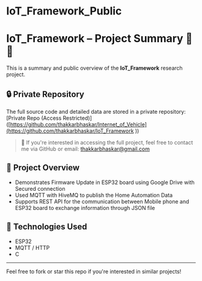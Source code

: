 # IoT_Framework_Public

# IoT_Framework – Project Summary 🚗📡

This is a summary and public overview of the **IoT_Framework** research project.

## 🔒 Private Repository

The full source code and detailed data are stored in a private repository:
[Private Repo (Access Restricted)]([https://github.com/thakkarbhaskar/Internet_of_Vehicle](https://github.com/thakkarbhaskar/IoT_Framework
))

> 📩 If you're interested in accessing the full project, feel free to contact me via GitHub or email: thakkarbhaskar@gmail.com

## 📝 Project Overview

- Demonstrates Firmware Update in ESP32 board using Google Drive with Secured connection
- Used MQTT with HiveMQ to publish the Home Automation Data
- Supports REST API for the communication between Mobile phone and ESP32 board to exchange information through JSON file

## 🔧 Technologies Used

- ESP32
- MQTT / HTTP
- C

---

Feel free to fork or star this repo if you're interested in similar projects!

